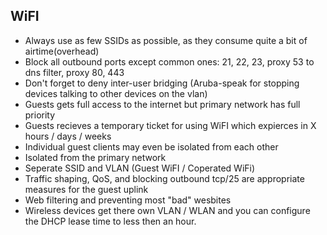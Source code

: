 ## WiFI
* Always use as few SSIDs as possible, as they consume quite a bit of airtime(overhead)
* Block all outbound ports except common ones: 21, 22, 23, proxy 53 to dns filter, proxy 80, 443
* Don't forget to deny inter-user bridging (Aruba-speak for stopping devices talking to other devices on the vlan)
* Guests gets full access to the internet but primary network has full priority
* Guests recieves a temporary ticket for using WiFI which expierces in X hours / days / weeks
* Individual guest clients may even be isolated from each other
* Isolated from the primary network
* Seperate SSID and VLAN (Guest WiFI / Coperated WiFi)
* Traffic shaping, QoS, and blocking outbound tcp/25 are appropriate measures for the guest uplink
* Web filtering and preventing most "bad" wesbites
* Wireless devices get there own VLAN / WLAN and you can configure the DHCP lease time to less then an hour.
